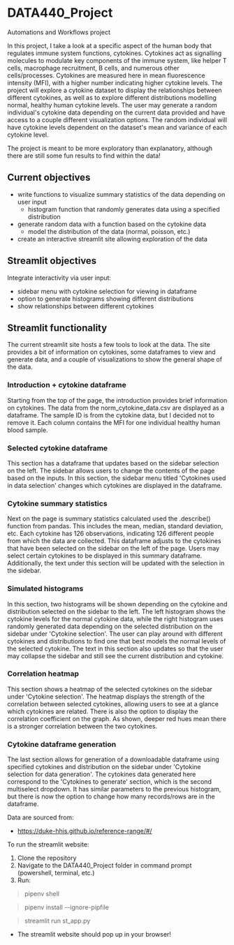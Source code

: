 # DATA440_Project
Automations and Workflows project

In this project, I take a look at a specific aspect of the human body that regulates immune system functions, cytokines. Cytokines act as signalling molecules to modulate key components of the immune system, like helper T cells, macrophage recruitment, B cells, and numerous other cells/processes. Cytokines are measured here in mean fluorescence intensity (MFI), with a higher number indicating higher cytokine levels. The project will explore a cytokine dataset to display the relationships between different cytokines, as well as to explore different distributions modelling normal, healthy human cytokine levels. The user may generate a random individual's cytokine data depending on the current data provided and have access to a couple different visualization options. The random individual will have cytokine levels dependent on the dataset's mean and variance of each cytokine level.

The project is meant to be more exploratory than explanatory, although there are still some fun results to find within the data!

Current objectives
---
- write functions to visualize summary statistics of the data depending on user input
  - histogram function that randomly generates data using a specified distribution
- generate random data with a function based on the cytokine data
  - model the distribution of the data (normal, poisson, etc.)
- create an interactive streamlit site allowing exploration of the data

Streamlit objectives
---
Integrate interactivity via user input:
- sidebar menu with cytokine selection for viewing in dataframe
- option to generate histograms showing different distributions
- show relationships between different cytokines

Streamlit functionality
---
The current streamlit site hosts a few tools to look at the data. 
The site provides a bit of information on cytokines, some dataframes to view and generate data, 
and a couple of visualizations to show the general shape of the data.

### Introduction + cytokine dataframe
Starting from the top of the page, the introduction provides brief information on cytokines. 
The data from the norm_cytokine_data.csv are displayed as a dataframe. The sample ID is from the cytokine data,
but I decided not to remove it. Each column contains the MFI for one individual healthy human blood sample.

### Selected cytokine dataframe
This section has a dataframe that updates based on the sidebar selection on the left. The sidebar allows
users to change the contents of the page based on the inputs. In this section, the sidebar menu titled
'Cytokines used in data selection' changes which cytokines are displayed in the dataframe.

### Cytokine summary statistics
Next on the page is summary statistics calculated used the .describe() function from pandas. 
This includes the mean, median, standard deviation, etc.
Each cytokine has 126 observations, indicating 126 different people from which the data are collected.
This dataframe adjusts to the cytokines that have been selected on the sidebar on the left of the page. 
Users may select certain cytokines to be displayed in this summary dataframe. Additionally, the text under this section
will be updated with the selection in the sidebar.

### Simulated histograms
In this section, two histograms will be shown depending on the cytokine and distribution selected on the sidebar to the left. 
The left histogram shows the cytokine levels for the normal cytokine data, while the right histogram uses randomly generated data
depending on the selected distribution on the sidebar under 'Cytokine selection'. The user can play around with different cytokines and 
distributions to find one that best models the normal levels of the selected cytokine. The text in this section also updates so that
the user may collapse the sidebar and still see the current distribution and cytokine.

### Correlation heatmap
This section shows a heatmap of the selected cytokines on the sidebar under 'Cytokine selection'. The heatmap displays
the strength of the correlation between selected cytokines, allowing users to see at a glance which cytokines are related.
There is also the option to display the correlation coefficient on the graph. As shown, deeper red hues mean there is a stronger correlation
between the two cytokines. 

### Cytokine dataframe generation
The last section allows for generation of a downloadable dataframe using specified cytokines and distribution on the sidebar under 
'Cytokine selection for data generation'. The cytokines data generated here correspond to the 'Cytokines to generate' section, which is the second 
multiselect dropdown. It has similar parameters to the previous histogram, but there is now the option to change how many 
records/rows are in the dataframe. 





Data are sourced from:
- https://duke-hhis.github.io/reference-range/#/

To run the streamlit website:
1. Clone the repository
2. Navigate to the DATA440_Project folder in command prompt (powershell, terminal, etc.)
3. Run:
> pipenv shell

> pipenv install --ignore-pipfile

> streamlit run st_app.py
- The streamlit website should pop up in your browser!
